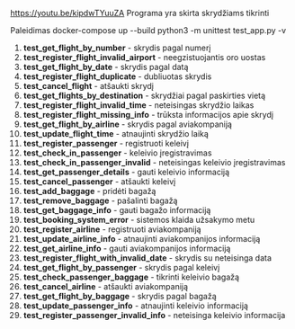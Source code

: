 https://youtu.be/kipdwTYuuZA
Programa yra skirta skrydžiams tikrinti

Paleidimas
docker-compose up --build
python3 -m unittest test_app.py -v

1. **test_get_flight_by_number** - skrydis pagal numerį  
2. **test_register_flight_invalid_airport** - neegzistuojantis oro uostas  
3. **test_get_flight_by_date** - skrydis pagal datą  
4. **test_register_flight_duplicate** - dubliuotas skrydis  
5. **test_cancel_flight** - atšaukti skrydį  
6. **test_get_flights_by_destination** - skrydžiai pagal paskirties vietą  
7. **test_register_flight_invalid_time** - neteisingas skrydžio laikas  
8. **test_register_flight_missing_info** - trūksta informacijos apie skrydį  
9. **test_get_flight_by_airline** - skrydis pagal aviakompaniją  
10. **test_update_flight_time** - atnaujinti skrydžio laiką  
11. **test_register_passenger** - registruoti keleivį  
12. **test_check_in_passenger** - keleivio įregistravimas  
13. **test_check_in_passenger_invalid** - neteisingas keleivio įregistravimas  
14. **test_get_passenger_details** - gauti keleivio informaciją  
15. **test_cancel_passenger** - atšaukti keleivį  
16. **test_add_baggage** - pridėti bagažą  
17. **test_remove_baggage** - pašalinti bagažą  
18. **test_get_baggage_info** - gauti bagažo informaciją  
19. **test_booking_system_error** - sistemos klaida užsakymo metu  
20. **test_register_airline** - registruoti aviakompaniją  
21. **test_update_airline_info** - atnaujinti aviakompanijos informaciją  
22. **test_get_airline_info** - gauti aviakompanijos informaciją  
23. **test_register_flight_with_invalid_date** - skrydis su neteisinga data  
24. **test_get_flight_by_passenger** - skrydis pagal keleivį  
25. **test_check_passenger_baggage** - tikrinti keleivio bagažą  
26. **test_cancel_airline** - atšaukti aviakompaniją  
27. **test_get_flight_by_baggage** - skrydis pagal bagažą  
28. **test_update_passenger_info** - atnaujinti keleivio informaciją  
29. **test_register_passenger_invalid_info** - neteisinga keleivio informacija

